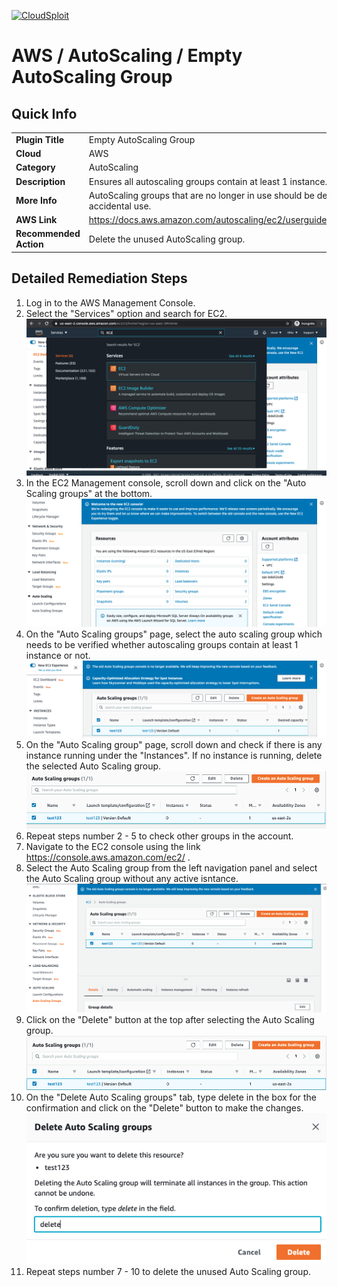 [![CloudSploit](https://cloudsploit.com/img/logo-new-big-text-100.png "CloudSploit")](https://cloudsploit.com)

# AWS / AutoScaling / Empty AutoScaling Group

## Quick Info

| | |
|-|-|
| **Plugin Title** | Empty AutoScaling Group |
| **Cloud** | AWS |
| **Category** | AutoScaling |
| **Description** | Ensures all autoscaling groups contain at least 1 instance. |
| **More Info** | AutoScaling groups that are no longer in use should be deleted to prevent accidental use. |
| **AWS Link** | https://docs.aws.amazon.com/autoscaling/ec2/userguide/AutoScalingGroup.html |
| **Recommended Action** | Delete the unused AutoScaling group. |

## Detailed Remediation Steps
1. Log in to the AWS Management Console.
2. Select the "Services" option and search for EC2. </br> <img src="/resources/aws/autoscaling/empty-autoscaling-group/step2.png"/>
3. In the EC2 Management console, scroll down and click on the "Auto Scaling groups" at the bottom.</br> <img src="/resources/aws/autoscaling/empty-autoscaling-group/step3.png"/>
4. On the "Auto Scaling groups" page, select the auto scaling group which needs to be verified whether autoscaling groups contain at least 1 instance or not.</br> <img src="/resources/aws/autoscaling/empty-autoscaling-group/step4.png"/>
5. On the "Auto Scaling group" page, scroll down and check if there is any instance running under the "Instances". If no instance is running, delete the selected Auto Scaling group.</br> <img src="/resources/aws/autoscaling/empty-autoscaling-group/step5.png"/>
6. Repeat steps number 2 - 5 to check other groups in the account.</br>
7. Navigate to the EC2 console using the link https://console.aws.amazon.com/ec2/ .</br>
8. Select the Auto Scaling group from the left navigation panel and select the Auto Scaling group without any active isntance.</br> <img src="/resources/aws/autoscaling/empty-autoscaling-group/step8.png"/>
9. Click on the "Delete" button at the top after selecting the Auto Scaling group.</br> <img src="/resources/aws/autoscaling/empty-autoscaling-group/step9.png"/>
10. On the "Delete Auto Scaling groups" tab, type delete in the box for the confirmation and click on the "Delete" button to make the changes.</br> <img src="/resources/aws/autoscaling/empty-autoscaling-group/step10.png"/>
11. Repeat steps number 7 - 10 to delete the unused Auto Scaling group.</br>

